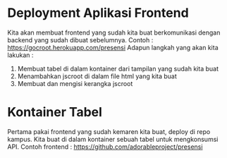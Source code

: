 # Deployment Aplikasi Frontend

Kita akan membuat frontend yang sudah kita buat berkomunikasi dengan backend yang sudah dibuat sebelumnya. Contoh :
https://gocroot.herokuapp.com/presensi
Adapun langkah yang akan kita lakukan :
1. Membuat tabel di dalam kontainer dari tampilan yang sudah kita buat
2. Menambahkan jscroot di dalam file html yang kita buat
3. Membuat dan mengisi kerangka jscroot

# Kontainer Tabel

Pertama pakai frontend yang sudah kemaren kita buat, deploy di repo kampus. Kita buat di dalam kontainer sebuah tabel untuk mengkonsumsi API.
Contoh frontend : https://github.com/adorableproject/presensi



